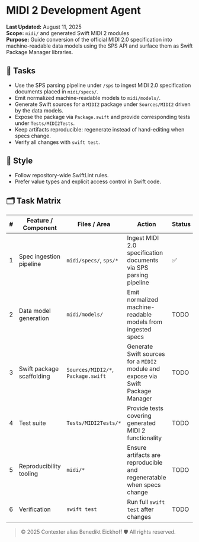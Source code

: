 # MIDI 2 Development Agent

**Last Updated:** August 11, 2025  
**Scope:** `midi/` and generated Swift MIDI 2 modules  
**Purpose:** Guide conversion of the official MIDI 2.0 specification into machine-readable data models using the SPS API and surface them as Swift Package Manager libraries.

## 🎯 Tasks
- Use the SPS parsing pipeline under `/sps` to ingest MIDI 2.0 specification documents placed in `midi/specs/`.
- Emit normalized machine-readable models to `midi/models/`.
- Generate Swift sources for a `MIDI2` package under `Sources/MIDI2` driven by the data models.
- Expose the package via `Package.swift` and provide corresponding tests under `Tests/MIDI2Tests`.
- Keep artifacts reproducible: regenerate instead of hand-editing when specs change.
- Verify all changes with `swift test`.

## 📝 Style
- Follow repository-wide SwiftLint rules.
- Prefer value types and explicit access control in Swift code.

## 🗂 Task Matrix

| # | Feature / Component        | Files / Area                              | Action                                                                                           | Status |
|---|---------------------------|-------------------------------------------|--------------------------------------------------------------------------------------------------|--------|
| 1 | Spec ingestion pipeline   | `midi/specs/`, `sps/*`                     | Ingest MIDI 2.0 specification documents via SPS parsing pipeline                                 | ✅     |
| 2 | Data model generation     | `midi/models/`                             | Emit normalized machine-readable models from ingested specs                                      | TODO   |
| 3 | Swift package scaffolding | `Sources/MIDI2/*`, `Package.swift`         | Generate Swift sources for a `MIDI2` module and expose via Swift Package Manager                 | TODO   |
| 4 | Test suite                | `Tests/MIDI2Tests/*`                       | Provide tests covering generated MIDI 2 functionality                                            | TODO   |
| 5 | Reproducibility tooling   | `midi/*`                                   | Ensure artifacts are reproducible and regeneratable when specs change                            | TODO   |
| 6 | Verification              | `swift test`                               | Run full `swift test` after changes                                                              | TODO   |

> © 2025 Contexter alias Benedikt Eickhoff 🛡️ All rights reserved.

